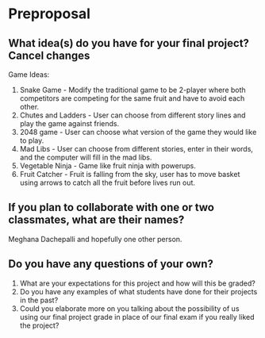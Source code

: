 # Preproposal

## What idea(s) do you have for your final project?Cancel changes
Game Ideas:
1. Snake Game - Modify the traditional game to be 2-player where both competitors are competing for the same fruit and have to avoid each other.
2. Chutes and Ladders - User can choose from different story lines and play the game against friends. 
3. 2048 game - User can choose what version of the game they would like to play.
4. Mad Libs - User can choose from different stories, enter in their words, and the computer will fill in the mad libs.
5. Vegetable Ninja - Game like fruit ninja with powerups.
6. Fruit Catcher - Fruit is falling from the sky, user has to move basket using arrows to catch all the fruit before lives run out.

## If you plan to collaborate with one or two classmates, what are their names?
Meghana Dachepalli and hopefully one other person.

## Do you have any questions of your own?
1. What are your expectations for this project and how will this be graded?
2. Do you have any examples of what students have done for their projects in the past?
3. Could you elaborate more on you talking about the possibility of us using our final project grade in place of our final exam if you really liked the project?
